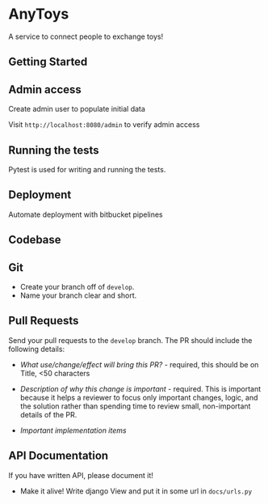 # AnyToys

A service to connect people to exchange toys!

## Getting Started



## Admin access

Create admin user to populate initial data


Visit `http://localhost:8080/admin` to verify admin access

## Running the tests

Pytest is used for writing and running the tests.

## Deployment

Automate deployment with bitbucket pipelines

## Codebase


## Git

- Create your branch off of `develop`.
- Name your branch clear and short.

## Pull Requests

Send your pull requests to the `develop` branch.
The PR should include the following details:

- *What use/change/effect will bring this PR?* - required, this should be on Title, <50 characters

- *Description of why this change is important* - required. This is important because it helps a reviewer to focus only important changes, logic, and the solution rather than spending time to review small, non-important details of the PR.

- *Important implementation items*


## API Documentation

If you have written API, please document it!


- Make it alive! Write django View and put it in some url in `docs/urls.py`

